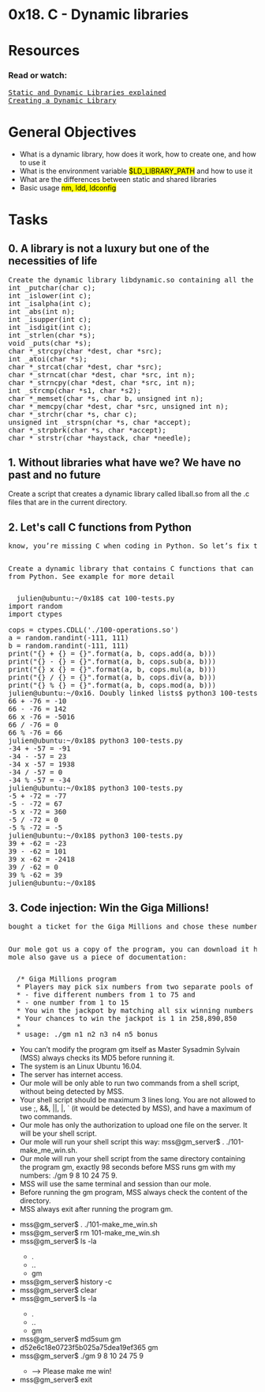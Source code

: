 <h1><b>0x18. C - Dynamic libraries</b></h1>

<h1><b>Resources</b></h1>

<h3><b>Read or watch:</b></h3>
<pre>
<a href="https://www.youtube.com/watch?v=eW5he5uFBNM">Static and Dynamic Libraries explained</a>
<a href="https://https://www.youtube.com/watch?v=pkMg_df8gHs&t=35s">Creating a Dynamic Library</a>
</pre>

<h1><b>General Objectives</b></h1>
<ul>
  <li>What is a dynamic library, how does it work, how to create one, and how to use it</li>
  <li>What is the environment variable <mark>$LD_LIBRARY_PATH</mark> and how to use it</li>
  <li>What are the differences between static and shared libraries</li>
  <li>Basic usage <mark>nm, ldd, ldconfig</mark></li>
</ul>

<h1><b>Tasks</b></h1>
<h2><b>0. A library is not a luxury but one of the necessities of life</b></h2>
<pre>
Create the dynamic library libdynamic.so containing all the functions listed below:
int _putchar(char c);
int _islower(int c);
int _isalpha(int c);
int _abs(int n);
int _isupper(int c);
int _isdigit(int c);
int _strlen(char *s);
void _puts(char *s);
char *_strcpy(char *dest, char *src);
int _atoi(char *s);
char *_strcat(char *dest, char *src);
char *_strncat(char *dest, char *src, int n);
char *_strncpy(char *dest, char *src, int n);
int _strcmp(char *s1, char *s2);
char *_memset(char *s, char b, unsigned int n);
char *_memcpy(char *dest, char *src, unsigned int n);
char *_strchr(char *s, char c);
unsigned int _strspn(char *s, char *accept);
char *_strpbrk(char *s, char *accept);
char *_strstr(char *haystack, char *needle);
</pre>
<h2><b>1. Without libraries what have we? We have no past and no future</b></h2>
<p>
  Create a script that creates a dynamic library called liball.so from all the .c files that are in the current directory.
</p>

<h2><b>2. Let's call C functions from Python</b></h2>
<pre>
know, you’re missing C when coding in Python. So let’s fix that!

Create a dynamic library that contains C functions that can be called from Python. See example for more detail
</pre>
<pre>
  julien@ubuntu:~/0x18$ cat 100-tests.py
import random
import ctypes

cops = ctypes.CDLL('./100-operations.so')
a = random.randint(-111, 111)
b = random.randint(-111, 111)
print("{} + {} = {}".format(a, b, cops.add(a, b)))
print("{} - {} = {}".format(a, b, cops.sub(a, b)))
print("{} x {} = {}".format(a, b, cops.mul(a, b)))
print("{} / {} = {}".format(a, b, cops.div(a, b)))
print("{} % {} = {}".format(a, b, cops.mod(a, b)))
julien@ubuntu:~/0x16. Doubly linked lists$ python3 100-tests.py 
66 + -76 = -10
66 - -76 = 142
66 x -76 = -5016
66 / -76 = 0
66 % -76 = 66
julien@ubuntu:~/0x18$ python3 100-tests.py 
-34 + -57 = -91
-34 - -57 = 23
-34 x -57 = 1938
-34 / -57 = 0
-34 % -57 = -34
julien@ubuntu:~/0x18$ python3 100-tests.py 
-5 + -72 = -77
-5 - -72 = 67
-5 x -72 = 360
-5 / -72 = 0
-5 % -72 = -5
julien@ubuntu:~/0x18$ python3 100-tests.py 
39 + -62 = -23
39 - -62 = 101
39 x -62 = -2418
39 / -62 = 0
39 % -62 = 39
julien@ubuntu:~/0x18$ 
</pre>

<h2><b>3. Code injection: Win the Giga Millions!</b></h2>
<pre>
bought a ticket for the Giga Millions and chose these numbers: 9, 8, 10, 24, 75 + 9. If you could run two commands on the same server where the Giga Millions program runs, could you make me win the Jackpot?

Our mole got us a copy of the program, you can download it here. Our mole also gave us a piece of documentation:
</pre>

<pre>
  /* Giga Millions program                                                                                    
  * Players may pick six numbers from two separate pools of numbers:                                                
  * - five different numbers from 1 to 75 and                                                                       
  * - one number from 1 to 15                                                                                       
  * You win the jackpot by matching all six winning numbers in a drawing.                                           
  * Your chances to win the jackpot is 1 in 258,890,850                                                             
  *                                                                                                                 
  * usage: ./gm n1 n2 n3 n4 n5 bonus
</pre>
<ul>
  <li>You can’t modify the program gm itself as Master Sysadmin Sylvain (MSS) always checks its MD5 before running it.</li>
  <li>The system is an Linux Ubuntu 16.04.</li>
  <li>The server has internet access.</li>
  <li>Our mole will be only able to run two commands from a shell script, without being detected by MSS.</li>
  <li>Your shell script should be maximum 3 lines long. You are not allowed to use ;, &&, ||, |, ` (it would be detected by MSS), and have a maximum of two commands.</li>
  <li>Our mole has only the authorization to upload one file on the server. It will be your shell script.</li>
  <li>Our mole will run your shell script this way: mss@gm_server$ . ./101-make_me_win.sh.</li>
  <li>Our mole will run your shell script from the same directory containing the program gm, exactly 98 seconds before MSS runs gm with my numbers: ./gm 9 8 10 24 75 9.</li>
  <li>MSS will use the same terminal and session than our mole.</li>
  <li>Before running the gm program, MSS always check the content of the directory.</li>
  <li>MSS always exit after running the program gm.</li>
</ul>
<ul>
  <li>mss@gm_server$ . ./101-make_me_win.sh</li>
  <li>mss@gm_server$ rm 101-make_me_win.sh</li>
  <li>mss@gm_server$ ls -la</li>
  <ul>
    <li>.</li>
    <li>..</li>
    <li>gm</li>
  </ul>
  <li>mss@gm_server$ history -c</li>
  <li>mss@gm_server$ clear</li>
  <li>mss@gm_server$ ls -la</li>
  <ul>
    <li>.</li>
    <li>..</li>
    <li>gm</li>
  </ul>
  <li>mss@gm_server$ md5sum gm</li>
  <li>d52e6c18e0723f5b025a75dea19ef365  gm</li>
  <li>mss@gm_server$ ./gm 9 8 10 24 75 9</li>
  <ul>
    <li>--&gt; Please make me win!</li>
  </ul>
  <li>mss@gm_server$ exit</li>
</ul>
